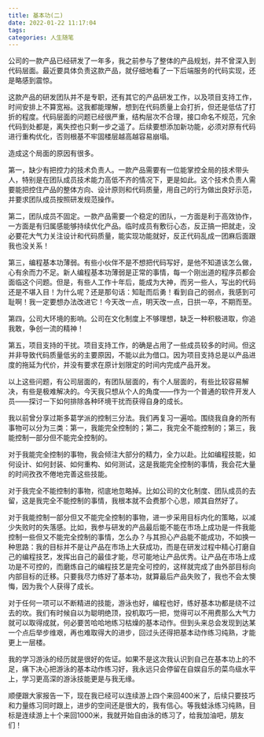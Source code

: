 ```yaml
---
title: 基本功(二)
date: 2022-01-22 11:17:04
tags:
categories: 人生随笔
---
```

公司的一款产品已经研发了一年多，我之前参与了整体的产品规划，并不曾深入到代码层面。最近要具体负责这款产品，就仔细地看了一下后端服务的代码实现，还是略感到震惊。

这款产品的研发团队并不是专职，还有其它的产品研发工作，以及项目支持工作，时间安排上不算宽裕。这我都能理解，想到在代码质量上会打折，但还是低估了打折的程度。代码层面的问题已经很严重，结构层次不合理，接口命名不规范，冗余代码到处都是，离失控也只剩一步之遥了。后续要想添加新功能，必须对原有代码进行重构优化，否则根基不牢固楼层越高越容易崩塌。

造成这个局面的原因有很多。

第一，缺少有把控力的技术负责人。一款产品需要有一位能掌控全局的技术带头人，特别是在团队成员技术能力高低不齐的情况下，更是如此。这个技术负责人需要能把控住产品的整体方向、设计原则和代码质量，用自己的行为做出良好示范，并要求团队成员按照研发规范操作。

第二，团队成员不固定。一款产品需要一个稳定的团队，一方面是利于高效协作，一方面是有归属感能够持续优化产品。临时成员有敷衍心态，反正搞一把就走，没必要花大气力关注设计和代码质量，能实现功能就好，反正代码乱成一团麻后面跟我也没关系！

第三，编程基本功薄弱。有些小伙伴不是不想把代码写好，是他不知道该怎么做，心有余而力不足。新人编程基本功薄弱是正常的事情，每一个刚出道的程序员都会面临这个问题。但是，有些人工作十年后，能成为大神，而另一些人，写出的代码还是不堪入目！为什么呢？还是那句话：知耻而后勇！看到自己的弱点，我感到可耻啊！我一定要想办法改进它！今天改一点，明天改一点，日拱一卒，不期而至。

第四，公司大环境的影响。公司在文化制度上不够理想，缺乏一种积极进取，你追我敢，争创一流的精神！

第五，项目支持的干扰。项目支持工作，的确是占用了一些成员较多的时间。但这并非导致代码质量低劣的主要原因，不能以此为借口。因为项目支持总是以产品进度的拖延为代价，并没有要求在原计划限定的时间内完成产品开发。

以上这些问题，有公司层面的，有团队层面的，有个人层面的，有些比较容易解决，有些是极难解决的。今天我只想从个人的角度——作为一个普通的软件开发人员——探讨一下如何排除各种环境干扰而获得自身的成长。

我以前曾分享过斯多葛学派的控制三分法。我们再复习一遍哈。围绕我自身的所有事物可以分为三类：第一，我能完全控制的；第二，我完全不能控制的；第三，我能控制一部分但不能完全控制的。

对于我能完全控制的事物，我会倾注大部分的精力，全力以赴。比如编程技能，如何设计、如何封装、如何重构、如何测试，这是我能完全控制的事情，我会花大量的时间孜孜不倦地完善这些技能。

对于我完全不能控制的事物，彻底地忽略掉。比如公司的文化制度、团队成员的去留，这是我完全不能控制的事情，我根本就不会费那个心思，顺其自然好了。

对于我能控制一部分但又不能完全控制的事物，进一步采用目标内化的策略，以减少失败时的失落感。比如，我参与研发的产品最后能不能在市场上成功是一件我能控制一些但又不能完全控制的事情，怎么办？与其担心产品能不能成功，不如换一种思路：我的目标并不是让产品在市场上大获成功，而是在研发过程中精心打磨自己的编程技艺，发挥出自己的最佳才能，尽可能地让产品优秀。让产品在市场上成功是不可控的，而磨炼自己的编程技艺是完全可控的，这样就完成了由外部目标向内部目标的迁移。只要我尽力练好了基本功，就算最后产品失败了，我也不会太懊悔，因为我个人获得了成长。

对于任何一项可以不断精进的技能，游泳也好，编程也好，练好基本功都是绕不过去的坎。我们有时候自以为聪明绝顶，投机取巧一把，觉得可以不用费那么大气力就可以取得成就，何必要苦哈哈地练习枯燥的基本动作。但到头来总会发现到达某一个点后举步维艰，再也难取得大的进步，回过头还得把基本动作练习纯熟，才能更上一层楼。

我的学习游泳的经历就是很好的佐证。如果不是这次我认识到自己在基本功上的不足，痛下决心把游泳的基本动作练习好，我永远只会停留在自娱自乐的菜鸟级水平上，学习更高深的游泳技能更是与我无缘。

顺便跟大家报告一下，现在我已经可以连续游上四个来回400米了，后续只要技巧和力量练习同时跟上，进步的空间还是很大的，我有信心。等我蛙泳练习纯熟，目标是连续游上十个来回1000米，我就开始自由泳的练习了，给我加油吧，朋友们！